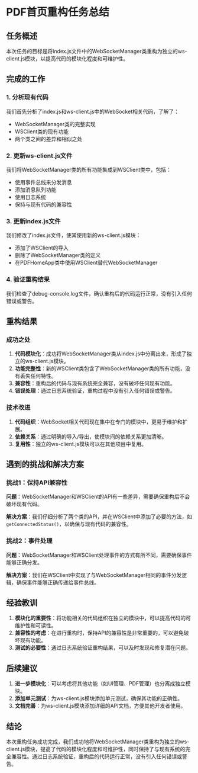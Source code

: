 # PDF首页重构任务总结

## 任务概述

本次任务的目标是将index.js文件中的WebSocketManager类重构为独立的ws-client.js模块，以提高代码的模块化程度和可维护性。

## 完成的工作

### 1. 分析现有代码

我们首先分析了index.js和ws-client.js中的WebSocket相关代码，了解了：
- WebSocketManager类的完整实现
- WSClient类的现有功能
- 两个类之间的差异和相似之处

### 2. 更新ws-client.js文件

我们将WebSocketManager类的所有功能集成到WSClient类中，包括：
- 使用事件总线来分发消息
- 添加消息队列功能
- 使用日志系统
- 保持与现有代码的兼容性

### 3. 更新index.js文件

我们修改了index.js文件，使其使用新的ws-client.js模块：
- 添加了WSClient的导入
- 删除了WebSocketManager类的定义
- 在PDFHomeApp类中使用WSClient替代WebSocketManager

### 4. 验证重构结果

我们检查了debug-console.log文件，确认重构后的代码运行正常，没有引入任何错误或警告。

## 重构结果

### 成功之处

1. **代码模块化**：成功将WebSocketManager类从index.js中分离出来，形成了独立的ws-client.js模块。
2. **功能完整性**：新的WSClient类包含了WebSocketManager类的所有功能，没有丢失任何特性。
3. **兼容性**：重构后的代码与现有系统完全兼容，没有破坏任何现有功能。
4. **错误处理**：通过日志系统验证，重构过程中没有引入任何错误或警告。

### 技术改进

1. **代码组织**：WebSocket相关代码现在集中在专门的模块中，更易于维护和扩展。
2. **依赖关系**：通过明确的导入/导出，使模块间的依赖关系更加清晰。
3. **复用性**：独立的ws-client.js模块可以在其他项目中复用。

## 遇到的挑战和解决方案

### 挑战1：保持API兼容性

**问题**：WebSocketManager和WSClient的API有一些差异，需要确保重构后不会破坏现有代码。

**解决方案**：我们仔细分析了两个类的API，并在WSClient中添加了必要的方法，如`getConnectedStatus()`，以确保与现有代码的兼容性。

### 挑战2：事件处理

**问题**：WebSocketManager和WSClient处理事件的方式有所不同，需要确保事件能够正确分发。

**解决方案**：我们在WSClient中实现了与WebSocketManager相同的事件分发逻辑，确保事件能够正确传递给事件总线。

## 经验教训

1. **模块化的重要性**：将功能相关的代码组织在独立的模块中，可以提高代码的可维护性和可读性。
2. **兼容性的考虑**：在进行重构时，保持API的兼容性是非常重要的，可以避免破坏现有功能。
3. **测试的必要性**：通过日志系统验证重构结果，可以及时发现和修复潜在问题。

## 后续建议

1. **进一步模块化**：可以考虑将其他功能（如UI管理、PDF管理）也分离成独立模块。
2. **添加单元测试**：为ws-client.js模块添加单元测试，确保其功能的正确性。
3. **文档完善**：为ws-client.js模块添加详细的API文档，方便其他开发者使用。

## 结论

本次重构任务成功完成，我们成功地将WebSocketManager类重构为独立的ws-client.js模块，提高了代码的模块化程度和可维护性，同时保持了与现有系统的完全兼容性。通过日志系统验证，重构后的代码运行正常，没有引入任何错误或警告。